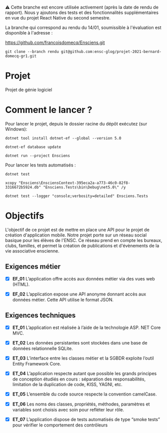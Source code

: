 ⚠️ Cette branche est encore utilisée activement (après la date de rendu de rapport). Nous y ajoutons des tests et des fonctionnalités supplémentaires en vue du projet React Native du second semestre.

La branche qui correspond au rendu du 14/01, soumissible à l'évaluation est disponible à l'adresse :

https://github.com/francoisdomecq/Ensciens.git

`git clone --branch rendu git@github.com:ensc-glog/projet-2021-bernard-domecq-gr1.git`

# Projet
Projet de génie logiciel

# Comment le lancer ?

Pour lancer le projet, depuis le dossier racine du dépôt exécutez (sur Windows):

`dotnet tool install dotnet-ef --global --version 5.0 `

`dotnet-ef database update`

`dotnet run --project Ensciens`

Pour lancer les tests automatisés : 

`dotnet test`

`xcopy "Ensciens\EnsciensContext-395eca2a-a773-46c0-82f8-3316672b5924.db" "Ensciens.Tests\bin\Debug\net5.0\" /y`

`dotnet test --logger "console;verbosity=detailed" Ensciens.Tests`

# Objectifs

L'objectif de ce projet est de mettre en place une API pour le projet de création d'application mobile. Notre projet porte sur un réseau social basique pour les élèves de l'ENSC. Ce réseau prend en compte les bureaux, clubs, familles, et permet la création de publications et d'évènements de la vie associative enscienne.

## Exigences métier
- [x] **EF_01** L’application offre accès aux données métier via des vues web (HTML).

- [x] **EF_02** L’application expose une API anonyme donnant accès aux données métier. Cette API utilise le format JSON.

## Exigences techniques
- [x] **ET_01** L’application est réalisée à l’aide de la technologie ASP. NET Core MVC.

- [x] **ET_02** Les données persistantes sont stockées dans une base de données relationnelle SQLite.

- [x] **ET_03** L’interface entre les classes métier et la SGBDR exploite l’outil Entity Framework Core.

- [x] **ET_04** L’application respecte autant que possible les grands principes de conception étudiés en cours : séparation des responsabilités, limitation de la duplication de code, KISS, YAGNI, etc.

- [x] **ET_05** L’ensemble du code source respecte la convention camelCase.

- [x] **ET_06** Les noms des classes, propriétés, méthodes, paramètres et variables sont choisis avec soin pour refléter leur rôle.

- [x] **ET_07** L’application dispose de tests automatisés de type “smoke tests” pour vérifier le comportement des contrôleurs

